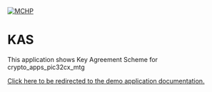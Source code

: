 
[![MCHP](https://www.microchip.com/ResourcePackages/Microchip/assets/dist/images/logo.png)](https://www.microchip.com)

# KAS

This application shows Key Agreement Scheme for crypto_apps_pic32cx_mtg

[Click here to be redirected to the demo application documentation.](https://onlinedocs.microchip.com/oxy/GUID-09251AF5-BCD7-427A-ACCD-98C7C2FE3879-en-US-3/GUID-029FF7A7-F5CD-4C33-97D1-56CB233326D6.html)




